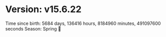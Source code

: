 # Version: v15.6.22
Time since birth: 5684 days, 136416 hours, 8184960 minutes, 491097600 seconds
Season: Spring 🌸
